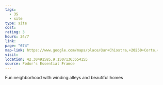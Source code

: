 ```yaml
---
tags:
  - 3S
  - site
type: site
cost: 
rating: 3
hours: 24/7
link: 
page: "674"
map-link: https://www.google.com/maps/place/Qur+Chiostra,+20250+Corte,+France/@42.3047626,9.1500115,20z/data=!4m6!3m5!1s0x12d0ad0190a819a9:0xe225359a4a5d094c!8m2!3d42.304794!4d9.1503211!16s%2Fg%2F1tdj1f5d?entry=ttu&g_ep=EgoyMDI0MTAwOS4wIKXMDSoASAFQAw%3D%3D
visit: 
location: 42.30491585,9.15071363554155
source: Fodor's Essential France
---
```

Fun neighborhood with winding alleys and beautiful homes